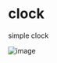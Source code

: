 # clock
simple clock

![image](https://user-images.githubusercontent.com/104693230/211124918-cd8ee193-aec0-4d58-be59-63381f92124d.png)
